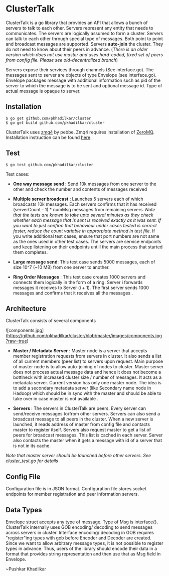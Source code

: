 ClusterTalk
=========

ClusterTalk is a go library that provides an API that allows a bunch of servers to talk to each other. Servers represent any entity that needs to communicates. The servers are logically assumed to form a cluster. Servers can talk to each other through special type of messages. Both point to point and broadcast messages are supported. Servers **auto-join** the cluster. They do not need to know about their peers in advance.
(*There is an older version which does not use master and uses hard-coded, fixed set of peers from config file. Please see old-decentralized branch*)

Servers expose their services through channels (See interface.go). The messages sent to server are objects of type Envelope (see interface.go). Envelope packages message with additional information such as pid of the server to which the message is to be sent and optional message id. Type of actual message is opaque to server.

Installation
--------------
```
$ go get github.com/pkhadilkar/cluster
$ go get build github.com/pkhadilkar/cluster
```
ClusterTalk uses [zmq4](https://github.com/pebbe/zmq4) by pebbe. Zmq4 requires installation of [ZeroMQ](http://zeromq.org/). Installation instruction can be found [here](http://zeromq.org/intro:get-the-software). 

Test
--------------
```
$ go test github.com/pkhadilkar/cluster
```

Test cases:

+ **One way message send** :
 Send 10k messages from one server to the other and check the number and contents of messages received

+ **Multiple server broadcast** : 
Launches 5 servers each of which broadcasts 10k messages. Each servers confirms that it has received (serverCount - 1) * numMsg messages from remaining servers.
*Note that the tests are known to take upto several minutes as they check whether each message that is sent is received exactly as it was sent. If you want to just confirm that behaviour under cases tested is correct faster, reduce the count variable in approrpiate method in test file*. 
If you write additional test cases, ensure that port numbers are not same as the ones used in other test cases. The servers are service endpoints and keep listening on their endpoints untill the main process that started them completes.

+ **Large message send**:
This test case sends 5000 messages, each of size 10^7 (~10 MB) from one server to another.

+ **Ring Order Messages** :
 This test case creates 1000 servers and connects them logically in the form of a ring. Server i forwards messages it receives to Server (i + 1). The first server sends 1000 messages and confirms that it receives all the messages .

Architecture
---------------
ClusterTalk consists of several components

![components.jpg] (https://github.com/pkhadilkar/cluster/blob/master/images/components.jpg?raw=true)

+ **Master / Metadata Server** :
 Master node is a server that accepts member registration requests from servers in cluster. It also sends a list of all current members (peer list) to servers upon request. Main purpose of master node is to allow auto-joining of nodes to cluster. Master server does not process actual message data and hence it does not become a bottlneck with increased cluster size / number of messages. It acts as a metadata server. Current version has only one master node. The idea is to add a secondary metadata server (like Secondary name node in Hadoop) which should be in sync with the master and should be able to take over in case master is not available .

+ **Servers** :
 The servers in ClusterTalk are peers. Every server can send/receive messages to/from other servers. Servers can also send a broadcast message to all peers in the cluster. When a new server is launched, it reads address of master from config file and contacts master to register itself. Servers also request master to get a list of peers for broadcast messages. This list is cached in each server. Server also contacts the master when it gets a message with id of a server that is not in its cache. 

*Note that master server should be launched before other servers. See cluster_test.go for details*

Config File
---------------
Configuration file is in JSON format. Configuration file stores socket endpoints for member registration and peer information servers.


Data Types
------------
Envelope struct accepts any type of message. Type of Msg is interface{}. ClusterTalk internally uses GOB encoding/ decoding to send messages across servers in cluster. Interface encoding/ decoding in GOB requires "register"ing types with gob before Encoder and Decoder are created. Since we want to allow arbitrary message types, it is not possible to register types in advance. Thus, users of the library should encode their data in a format that provides string representation and then use that as Msg field in Envelope.

~Pushkar Khadilkar